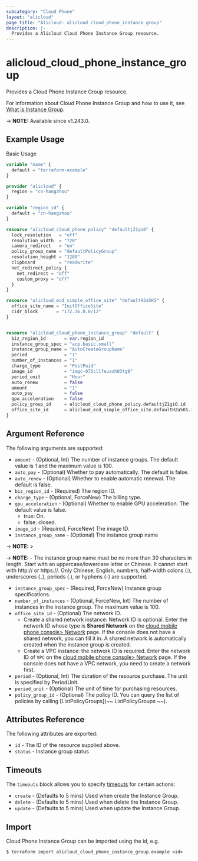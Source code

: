 ```yaml
---
subcategory: "Cloud Phone"
layout: "alicloud"
page_title: "Alicloud: alicloud_cloud_phone_instance_group"
description: |-
  Provides a Alicloud Cloud Phone Instance Group resource.
---
```


# alicloud_cloud_phone_instance_group

Provides a Cloud Phone Instance Group resource.



For information about Cloud Phone Instance Group and how to use it, see [What is Instance Group](https://next.api.alibabacloud.com/document/eds-aic/2023-09-30/CreateAndroidInstanceGroup).

-> **NOTE:** Available since v1.243.0.

## Example Usage

Basic Usage

```terraform
variable "name" {
  default = "terraform-example"
}

provider "alicloud" {
  region = "cn-hangzhou"
}

variable "region_id" {
  default = "cn-hangzhou"
}

resource "alicloud_cloud_phone_policy" "defaultjZ1gi0" {
  lock_resolution   = "off"
  resolution_width  = "720"
  camera_redirect   = "on"
  policy_group_name = "defaultPolicyGroup"
  resolution_height = "1280"
  clipboard         = "readwrite"
  net_redirect_policy {
    net_redirect = "off"
    custom_proxy = "off"
  }
}

resource "alicloud_ecd_simple_office_site" "defaultH2a5KS" {
  office_site_name = "InitOfficeSite"
  cidr_block       = "172.16.0.0/12"
}


resource "alicloud_cloud_phone_instance_group" "default" {
  biz_region_id       = var.region_id
  instance_group_spec = "acp.basic.small"
  instance_group_name = "AutoCreateGroupName"
  period              = "1"
  number_of_instances = "1"
  charge_type         = "PostPaid"
  image_id            = "imgc-075cllfeuazh03tg9"
  period_unit         = "Hour"
  auto_renew          = false
  amount              = "1"
  auto_pay            = false
  gpu_acceleration    = false
  policy_group_id     = alicloud_cloud_phone_policy.defaultjZ1gi0.id
  office_site_id      = alicloud_ecd_simple_office_site.defaultH2a5KS.id
}
```

## Argument Reference

The following arguments are supported:
* `amount` - (Optional, Int) The number of instance groups. The default value is 1 and the maximum value is 100.
* `auto_pay` - (Optional) Whether to pay automatically. The default is false.
* `auto_renew` - (Optional) Whether to enable automatic renewal. The default is false.
* `biz_region_id` - (Required) The region ID. 
* `charge_type` - (Optional, ForceNew) The billing type.
* `gpu_acceleration` - (Optional) Whether to enable GPU acceleration. The default value is false.
  - true: On.
  - false: closed.
* `image_id` - (Required, ForceNew) The image ID. 
* `instance_group_name` - (Optional) The instance group name

-> **NOTE:** >

-> **NOTE:** - The instance group name must be no more than 30 characters in length. Start with an uppercase/lowercase letter or Chinese. It cannot start with http:// or https://. Only Chinese, English, numbers, half-width colons (:), underscores (_), periods (.), or hyphens (-) are supported.

* `instance_group_spec` - (Required, ForceNew) Instance group specifications. 
* `number_of_instances` - (Optional, ForceNew, Int) The number of instances in the instance group. The maximum value is 100.
* `office_site_id` - (Optional) The network ID.
  - Create a shared network instance: Network ID is optional. Enter the network ID whose type is **Shared Network** on the [cloud mobile phone console> Network](https://wya.wuying.aliyun.com/network) page. If the console does not have a shared network, you can fill it in. A shared network is automatically created when the instance group is created.
  - Create a VPC instance: the network ID is required. Enter the network ID of `VPC` on the [cloud mobile phone console> Network](https://wya.wuying.aliyun.com/network) page. If the console does not have a VPC network, you need to create a network first.
* `period` - (Optional, Int) The duration of the resource purchase. The unit is specified by PeriodUnit.
* `period_unit` - (Optional) The unit of time for purchasing resources.
* `policy_group_id` - (Optional) The policy ID. You can query the list of policies by calling [ListPolicyGroups](~~ ListPolicyGroups ~~).

## Attributes Reference

The following attributes are exported:
* `id` - The ID of the resource supplied above.
* `status` - Instance group status

## Timeouts

The `timeouts` block allows you to specify [timeouts](https://www.terraform.io/docs/configuration-0-11/resources.html#timeouts) for certain actions:
* `create` - (Defaults to 5 mins) Used when create the Instance Group.
* `delete` - (Defaults to 5 mins) Used when delete the Instance Group.
* `update` - (Defaults to 5 mins) Used when update the Instance Group.

## Import

Cloud Phone Instance Group can be imported using the id, e.g.

```shell
$ terraform import alicloud_cloud_phone_instance_group.example <id>
```